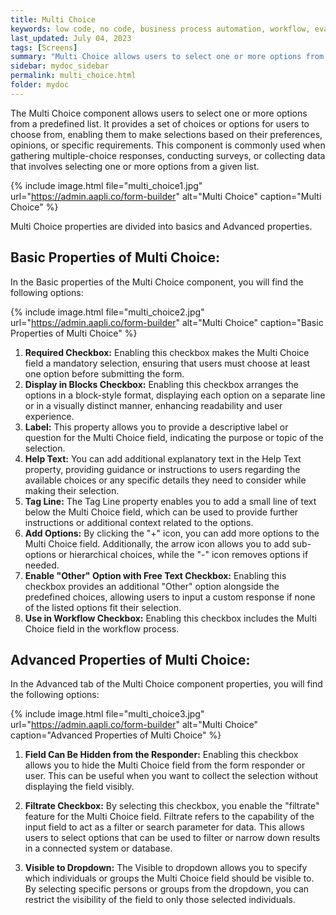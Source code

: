 ```yaml
---
title: Multi Choice
keywords: low code, no code, business process automation, workflow, evaluation matrixs
last_updated: July 04, 2023
tags: [Screens]
summary: "Multi Choice allows users to select one or more options from a predefined list." 
sidebar: mydoc_sidebar
permalink: multi_choice.html
folder: mydoc
---
```


The Multi Choice component allows users to select one or more options from a predefined list. It provides a set of choices or options for users to choose from, enabling them to make selections based on their preferences, opinions, or specific requirements. This component is commonly used when gathering multiple-choice responses, conducting surveys, or collecting data that involves selecting one or more options from a given list.

{% include image.html file="multi_choice1.jpg" url="https://admin.aapli.co/form-builder" alt="Multi Choice" caption="Multi Choice" %}

Multi Choice properties are divided into basics and Advanced properties.

## Basic Properties of Multi Choice:

In the Basic properties of the Multi Choice component, you will find the following options:

{% include image.html file="multi_choice2.jpg" url="https://admin.aapli.co/form-builder" alt="Multi Choice" caption="Basic Properties of Multi Choice" %}

1. **Required Checkbox:** Enabling this checkbox makes the Multi Choice field a mandatory selection, ensuring that users must choose at least one option before submitting the form.
2. **Display in Blocks Checkbox:** Enabling this checkbox arranges the options in a block-style format, displaying each option on a separate line or in a visually distinct manner, enhancing readability and user experience.
3. **Label:** This property allows you to provide a descriptive label or question for the Multi Choice field, indicating the purpose or topic of the selection.
4. **Help Text:** You can add additional explanatory text in the Help Text property, providing guidance or instructions to users regarding the available choices or any specific details they need to consider while making their selection.
5. **Tag Line:** The Tag Line property enables you to add a small line of text below the Multi Choice field, which can be used to provide further instructions or additional context related to the options.
6. **Add Options:** By clicking the "+" icon, you can add more options to the Multi Choice field. Additionally, the arrow icon allows you to add sub-options or hierarchical choices, while the "-" icon removes options if needed.
7. **Enable "Other" Option with Free Text Checkbox:** Enabling this checkbox provides an additional "Other" option alongside the predefined choices, allowing users to input a custom response if none of the listed options fit their selection.
8. **Use in Workflow Checkbox:** Enabling this checkbox includes the Multi Choice field in the workflow process.


## Advanced Properties of Multi Choice:

In the Advanced tab of the Multi Choice component properties, you will find the following options:

{% include image.html file="multi_choice3.jpg" url="https://admin.aapli.co/form-builder" alt="Multi Choice" caption="Advanced Properties of Multi Choice" %}

1. **Field Can Be Hidden from the Responder:** Enabling this checkbox allows you to hide the Multi Choice field from the form responder or user. This can be useful when you want to collect the selection without displaying the field visibly.

2. **Filtrate Checkbox:** By selecting this checkbox, you enable the "filtrate" feature for the Multi Choice field. Filtrate refers to the capability of the input field to act as a filter or search parameter for data. This allows users to select options that can be used to filter or narrow down results in a connected system or database.

3. **Visible to Dropdown:** The Visible to dropdown allows you to specify which individuals or groups the Multi Choice field should be visible to. By selecting specific persons or groups from the dropdown, you can restrict the visibility of the field to only those selected individuals.

